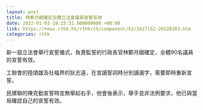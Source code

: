 ```yaml
---
layout: post
title: 林鄭月娥確定全體立法會議員宣誓有效　
date: 2022-01-03 18:15:51.000000000 +08:00
link: https://news.rthk.hk/rthk/ch/component/k2/1627152-20220103.htm
categories: rthk
---
```


新一屆立法會舉行宣誓儀式，負責監誓的行政長官林鄭月娥確定，全體90名議員的宣誓有效。

工聯會的陸頌雄及社福界的狄志遠，在宣讀誓詞時分別讀漏字，需要即時重新宣誓。

民建聯的陳克勤宣誓時並無舉起右手，他會後表示，舉手並非法例要求，他已與當局確認自己的宣誓有效。

